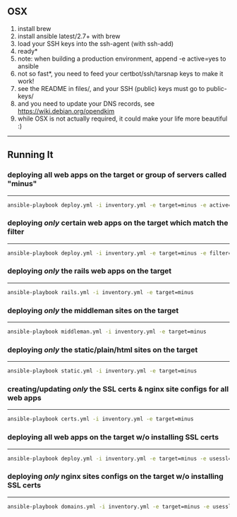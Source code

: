 OSX
---

1. install brew
2. install ansible latest/2.7+ with brew
3. load your SSH keys into the ssh-agent (with ssh-add)
4. ready*
5. note: when building a production environment, append -e active=yes to ansible
6. not so fast*, you need to feed your certbot/ssh/tarsnap keys to make it work!
7. see the README in files/, and your SSH (public) keys must go to public-keys/
8. and you need to update your DNS records, see https://wiki.debian.org/opendkim
9. while OSX is not actually required, it could make your life more beautiful :)

---


Running It
---

### deploying all web apps on the target or group of servers called "minus"
---
```bash
ansible-playbook deploy.yml -i inventory.yml -e target=minus -e active=yes
```

### deploying *only* certain web apps on the target which match the filter
---
```bash
ansible-playbook deploy.yml -i inventory.yml -e target=minus -e filter=tacsi
```

### deploying *only* the rails web apps on the target
---
```bash
ansible-playbook rails.yml -i inventory.yml -e target=minus
```

### deploying *only* the middleman sites on the target
---
```bash
ansible-playbook middleman.yml -i inventory.yml -e target=minus
```

### deploying *only* the static/plain/html sites on the target
---
```bash
ansible-playbook static.yml -i inventory.yml -e target=minus
```

### creating/updating *only* the SSL certs & nginx site configs for all web apps
---
```bash
ansible-playbook certs.yml -i inventory.yml -e target=minus
```

### deploying all web apps on the target w/o installing SSL certs
---
```bash
ansible-playbook deploy.yml -i inventory.yml -e target=minus -e usessl=no
```

### deploying *only* nginx sites configs on the target w/o installing SSL certs
---
```bash
ansible-playbook domains.yml -i inventory.yml -e target=minus -e usessl=no
```
